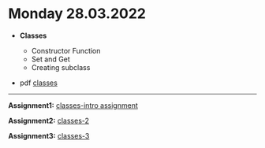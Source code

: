# Monday 28.03.2022
  
 - **Classes**
   - Constructor Function
   - Set and Get 
   - Creating subclass  
   

- pdf [classes](classes.pdf)
---




**Assignment1:** [classes-intro assignment](https://classroom.github.com/a/5xipnIs9)
   

**Assignment2:** [classes-2]()


**Assignment3:** [classes-3]()

 
